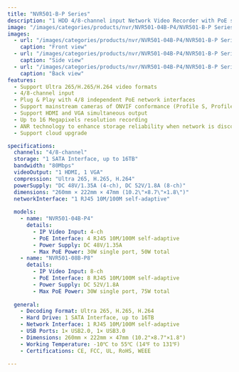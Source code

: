 ```yaml
---
title: "NVR501-B-P Series"
description: "1 HDD 4/8-channel input Network Video Recorder with PoE support, featuring Ultra 265/H.265/H.264 video formats and up to 16 Megapixels resolution recording."
image: "/images/categories/products/nvr/NVR501-04B-P4/NVR501-B-P Series3.png"
images:
  - url: "/images/categories/products/nvr/NVR501-04B-P4/NVR501-B-P Series3.png"
    caption: "Front view"
  - url: "/images/categories/products/nvr/NVR501-04B-P4/NVR501-B-P Series1.png"
    caption: "Side view"
  - url: "/images/categories/products/nvr/NVR501-04B-P4/NVR501-B-P Series.png"
    caption: "Back view"
features:
  - Support Ultra 265/H.265/H.264 video formats
  - 4/8-channel input
  - Plug & Play with 4/8 independent PoE network interfaces
  - Support mainstream cameras of ONVIF conformance (Profile S, Profile G, Profile T) and RTSP protocols
  - Support HDMI and VGA simultaneous output
  - Up to 16 Megapixels resolution recording
  - ANR technology to enhance storage reliability when network is disconnected
  - Support cloud upgrade

specifications:
  channels: "4/8-channel"
  storage: "1 SATA Interface, up to 16TB"
  bandwidth: "80Mbps"
  videoOutput: "1 HDMI, 1 VGA"
  compression: "Ultra 265, H.265, H.264"
  powerSupply: "DC 48V/1.35A (4-ch), DC 52V/1.8A (8-ch)"
  dimensions: "260mm × 222mm × 47mm (10.2\"×8.7\"×1.8\")"
  networkInterface: "1 RJ45 10M/100M self-adaptive"
  
  models:
    - name: "NVR501-04B-P4"
      details:
        - IP Video Input: 4-ch
        - PoE Interface: 4 RJ45 10M/100M self-adaptive
        - Power Supply: DC 48V/1.35A
        - Max PoE Power: 30W single port, 50W total
    - name: "NVR501-08B-P8"
      details:
        - IP Video Input: 8-ch
        - PoE Interface: 8 RJ45 10M/100M self-adaptive
        - Power Supply: DC 52V/1.8A
        - Max PoE Power: 30W single port, 75W total
  
  general:
    - Decoding Format: Ultra 265, H.265, H.264
    - Hard Drive: 1 SATA Interface, up to 16TB
    - Network Interface: 1 RJ45 10M/100M self-adaptive
    - USB Ports: 1× USB2.0, 1× USB3.0
    - Dimensions: 260mm × 222mm × 47mm (10.2"×8.7"×1.8")
    - Working Temperature: -10℃ to 55℃ (14℉ to 131℉)
    - Certifications: CE, FCC, UL, RoHS, WEEE

---
```

